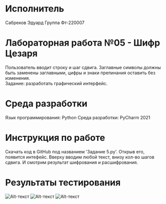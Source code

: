 # Исполнитель
Сабреков Эдуард
Группа Фт-220007

# Лабораторная работа №05 - Шифр Цезаря
Пользователь вводит строку и шаг сдвига. Заглавные символы должны быть заменены заглавными, цифры и знаки препинания оставить без изменения.   
Задание: разработать графический интерфейс. 
# Среда разработки
Язык программирования: Python
Среда разработки: PyCharm 2021

# Инструкция по работе
Скачать код в GitHub под названием 'Задание 5.py'. Открыв его, появится интефейс. Вверху вводим любой текст, внизу кол-во шагов сдвига. И смотрим результат шифрования и расшифрования.
# Результаты тестирования
![Alt-текст](https://avatars.mds.yandex.net/get-images-cbir/1659770/nPwGDlFShe82W6-FP7yPOA1008/ocr)
![Alt-текст](https://avatars.mds.yandex.net/get-images-cbir/2030110/xbExu1Akfsf07JKPorwPZw1050/ocr)
![Alt-текст](https://avatars.mds.yandex.net/get-images-cbir/402805/19hR8PwiF85NAeBudls5Pg1106/ocr)
